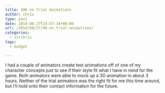 ```yaml
---
title: $96 on Trial Animations
author: chris
type: post
date: 2014-08-27T14:57:34+00:00
url: /2014/08/27/96-on-trial-animations/
categories:
  - sirchris
tags:
  - budget

---
```

I had a couple of animators create test animations off of one of my character concepts just to see if their style fit what I have in mind for the game. Both animators were able to mock up a 3D animation in about 3 hours. Neither of the trial animators was the right fit for me this time around, but I&#8217;ll hold onto their contact information for the future.
